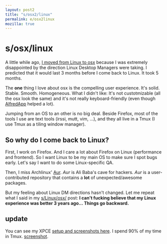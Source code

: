 ```yaml
---
layout: post2
title: "s/osx2/linux"
permalink: e/osx2linux
mozilla: true
---
```


# s/osx/linux

A little while ago, [I moved from Linux to osx](http://paulrouget.com/e/linux2osx/) because
I was extremely disappointed by the direction Linux Desktop Managers were taking.
I predicted that it would last 3 months before I come back to Linux. It took 5 months.

The **one** thing I love about osx is the compelling user experience. It's solid. Stable.
Smooth. Homogeneous. What I didn't like: It's not custotmizable (all the osx look the same) and it's not
really keyboard-friendly (even though [AlfredApp](http://www.alfredapp.com/) helped a lot).

Jumping from an OS to an other is no big deal. Beside
Firefox, most of the tools I use are text tools (irssi, mutt, vim, …), and they all live in a Tmux (I use
Tmux as a tiling window manager).

## So why do I come back to Linux?

First, I work on Firefox. And I care a lot about Firefox on Linux (performance and frontend). So I want
Linux to be my main OS to make sure I spot bugs early. Let's say I want to do some Linux-specific QA.

Then, I miss Archlinux' [Aur](https://aur.archlinux.org/). *Aur* is Ali Baba's cave for hackers.
*Aur* is a user-contributed repository that contains a **lot** of unexpected/awesome packages.

But my feeling about Linux DM directions hasn't changed. Let me repeat what I said in my
[s/Linux/osx/](http://paulrouget.com/e/linux2osx/) post:
**I can't fucking believe that my Linux experience was better 3 years ago… Things go backward.**

## update

You can see my XPCE [setup and screenshots here](http://paulrouget.com/e/myconf/).
I spend 90% of my time in Tmux. [screenshot](http://i.imgur.com/7FSHx.png).
